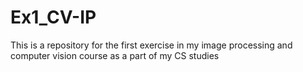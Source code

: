 # Ex1_CV-IP
This is a repository for the first exercise in my image processing and computer vision course as a part of my CS studies
